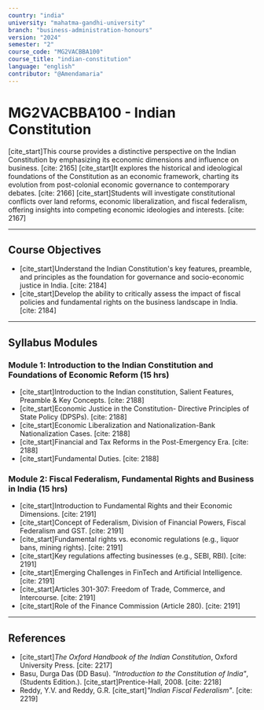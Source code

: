 ```yaml
---
country: "india"
university: "mahatma-gandhi-university"
branch: "business-administration-honours"
version: "2024"
semester: "2"
course_code: "MG2VACBBA100"
course_title: "indian-constitution"
language: "english"
contributor: "@Amendamaria"
---
```

# MG2VACBBA100 - Indian Constitution

[cite_start]This course provides a distinctive perspective on the Indian Constitution by emphasizing its economic dimensions and influence on business. [cite: 2165] [cite_start]It explores the historical and ideological foundations of the Constitution as an economic framework, charting its evolution from post-colonial economic governance to contemporary debates. [cite: 2166] [cite_start]Students will investigate constitutional conflicts over land reforms, economic liberalization, and fiscal federalism, offering insights into competing economic ideologies and interests. [cite: 2167]

---
## Course Objectives

* [cite_start]Understand the Indian Constitution's key features, preamble, and principles as the foundation for governance and socio-economic justice in India. [cite: 2184]
* [cite_start]Develop the ability to critically assess the impact of fiscal policies and fundamental rights on the business landscape in India. [cite: 2184]

---
## Syllabus Modules

### Module 1: Introduction to the Indian Constitution and Foundations of Economic Reform (15 hrs)
* [cite_start]Introduction to the Indian constitution, Salient Features, Preamble & Key Concepts. [cite: 2188]
* [cite_start]Economic Justice in the Constitution- Directive Principles of State Policy (DPSPs). [cite: 2188]
* [cite_start]Economic Liberalization and Nationalization-Bank Nationalization Cases. [cite: 2188]
* [cite_start]Financial and Tax Reforms in the Post-Emergency Era. [cite: 2188]
* [cite_start]Fundamental Duties. [cite: 2188]

### Module 2: Fiscal Federalism, Fundamental Rights and Business in India (15 hrs)
* [cite_start]Introduction to Fundamental Rights and their Economic Dimensions. [cite: 2191]
* [cite_start]Concept of Federalism, Division of Financial Powers, Fiscal Federalism and GST. [cite: 2191]
* [cite_start]Fundamental rights vs. economic regulations (e.g., liquor bans, mining rights). [cite: 2191]
* [cite_start]Key regulations affecting businesses (e.g., SEBI, RBI). [cite: 2191]
* [cite_start]Emerging Challenges in FinTech and Artificial Intelligence. [cite: 2191]
* [cite_start]Articles 301-307: Freedom of Trade, Commerce, and Intercourse. [cite: 2191]
* [cite_start]Role of the Finance Commission (Article 280). [cite: 2191]

---
## References
* [cite_start]*The Oxford Handbook of the Indian Constitution*, Oxford University Press. [cite: 2217]
* Basu, Durga Das (DD Basu). *"Introduction to the Constitution of India"*, (Students Edition.). [cite_start]Prentice-Hall, 2008. [cite: 2218]
* Reddy, Y.V. and Reddy, G.R. [cite_start]*"Indian Fiscal Federalism"*. [cite: 2219]